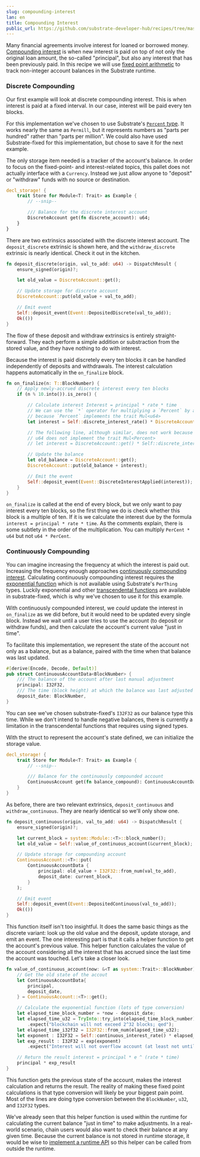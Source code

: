 ```yaml
---
slug: compounding-interest
lan: en
title: Compounding Interest
public_url: https://github.com/substrate-developer-hub/recipes/tree/master/pallets/compounding-interest
---
```


Many financial agreements involve interest for loaned or borrowed money. [Compounding interest](https://en.wikipedia.org/wiki/Compound_interest) is when new interest is paid on top of not only the original loan amount, the so-called "principal", but also any interest that has been previously paid. In this recipe we will use [fixed point arithmetic](../fixed-point/README.md) to track non-integer account balances in the Substrate runtime.

### Discrete Compounding

Our first example will look at discrete compounding interest. This is when interest is paid at a fixed interval. In our case, interest will be paid every ten blocks.

For this implementation we've chosen to use Substrate's [`Percent` type](https://substrate.dev/rustdocs/master/sp_arithmetic/struct.Percent.html). It works nearly the same as `Permill`, but it represents numbers as "parts per hundred" rather than "parts per million". We could also have used Substrate-fixed for this implementation, but chose to save it for the next example.

The only storage item needed is a tracker of the account's balance. In order to focus on the fixed-point- and interest-related topics, this pallet does not actually interface with a `Currency`. Instead we just allow anyone to "deposit" or "withdraw" funds with no source or destination.

```rust
decl_storage! {
	trait Store for Module<T: Trait> as Example {
		// --snip--

		/// Balance for the discrete interest account
		DiscreteAccount get(fn discrete_account): u64;
	}
}
```

There are two extrinsics associated with the discrete interest account. The `deposit_discrete` extrinsic is shown here, and the `withdraw_discrete` extrinsic is nearly identical. Check it out in the kitchen.

```rust
fn deposit_discrete(origin, val_to_add: u64) -> DispatchResult {
	ensure_signed(origin)?;

	let old_value = DiscreteAccount::get();

	// Update storage for discrete account
	DiscreteAccount::put(old_value + val_to_add);

	// Emit event
	Self::deposit_event(Event::DepositedDiscrete(val_to_add));
	Ok(())
}
```

The flow of these deposit and withdraw extrinsics is entirely straight-forward. They each perform a simple addition or substraction from the stored value, and they have nothing to do with interest.

Because the interest is paid discretely every ten blocks it can be handled independently of deposits and withdrawals. The interest calculation happens automatically in the `on_finalize` block.

```rust
fn on_finalize(n: T::BlockNumber) {
	// Apply newly-accrued discrete interest every ten blocks
	if (n % 10.into()).is_zero() {

		// Calculate interest Interest = principal * rate * time
		// We can use the `*` operator for multiplying a `Percent` by a u64
		// because `Percent` implements the trait Mul<u64>
		let interest = Self::discrete_interest_rate() * DiscreteAccount::get() * 10;

		// The following line, although similar, does not work because
		// u64 does not implement the trait Mul<Percent>
		// let interest = DiscreteAccount::get() * Self::discrete_interest_rate() * 10;

		// Update the balance
		let old_balance = DiscreteAccount::get();
		DiscreteAccount::put(old_balance + interest);

		// Emit the event
		Self::deposit_event(Event::DiscreteInterestApplied(interest));
	}
}
```

`on_finalize` is called at the end of every block, but we only want to pay interest every ten blocks, so the first thing we do is check whether this block is a multiple of ten. If it is we calculate the interest due by the formula `interest = principal * rate * time`. As the comments explain, there is some subtlety in the order of the multiplication. You can multiply `PerCent * u64` but not `u64 * PerCent`.


### Continuously Compounding

You can imagine increasing the frequency at which the interest is paid out. Increasing the frequency enough approaches [continuously compounding interest](https://en.wikipedia.org/wiki/Compound_interest#Continuous_compounding). Calculating continuously compounding interest requires the [exponential function](https://en.wikipedia.org/wiki/Exponential_function) which is not available using Substrate's `PerThing` types. Luckily exponential and other [transcendental functions](https://en.wikipedia.org/wiki/Transcendental_function) are available in substrate-fixed, which is why we've chosen to use it for this example.

With continuously compounded interest, we _could_ update the interest in `on_finalize` as we did before, but it would need to be updated every single block. Instead we wait until a user tries to use the account (to deposit or withdraw funds), and then calculate the account's current value "just in time".

To facilitate this implementation, we represent the state of the account not only as a balance, but as a balance, paired with the time when that balance was last updated.

```rust
#[derive(Encode, Decode, Default)]
pub struct ContinuousAccountData<BlockNumber> {
	/// The balance of the account after last manual adjustment
	principal: I32F32,
	/// The time (block height) at which the balance was last adjusted
	deposit_date: BlockNumber,
}
```

You can see we've chosen substrate-fixed's `I32F32` as our balance type this time. While we don't intend to handle negative balances, there is currently a limitation in the transcendental functions that requires using signed types.

With the struct to represent the account's state defined, we can initialize the storage value.

```rust
decl_storage! {
	trait Store for Module<T: Trait> as Example {
		// --snip--

		/// Balance for the continuously compounded account
		ContinuousAccount get(fn balance_compound): ContinuousAccountData<T::BlockNumber>;
	}
}
```

As before, there are two relevant extrinsics, `deposit_continuous` and `withdraw_continuous`. They are nearly identical so we'll only show one.

```rust
fn deposit_continuous(origin, val_to_add: u64) -> DispatchResult {
	ensure_signed(origin)?;

	let current_block = system::Module::<T>::block_number();
	let old_value = Self::value_of_continuous_account(&current_block);

	// Update storage for compounding account
	ContinuousAccount::<T>::put(
		ContinuousAccountData {
			principal: old_value + I32F32::from_num(val_to_add),
			deposit_date: current_block,
		}
	);

	// Emit event
	Self::deposit_event(Event::DepositedContinuous(val_to_add));
	Ok(())
}
```

This function itself isn't too insightful. It does the same basic things as the discrete variant: look up the old value and the deposit, update storage, and emit an event. The one interesting part is that it calls a helper function to get the account's previous value. This helper function calculates the value of the account considering all the interest that has accrued since the last time the account was touched. Let's take a closer look.

```rust
fn value_of_continuous_account(now: &<T as system::Trait>::BlockNumber) -> I32F32 {
	// Get the old state of the accout
	let ContinuousAccountData{
		principal,
		deposit_date,
	} = ContinuousAccount::<T>::get();

	// Calculate the exponential function (lots of type conversion)
	let elapsed_time_block_number = *now - deposit_date;
	let elapsed_time_u32 = TryInto::try_into(elapsed_time_block_number)
		.expect("blockchain will not exceed 2^32 blocks; qed");
	let elapsed_time_i32f32 = I32F32::from_num(elapsed_time_u32);
	let exponent : I32F32 = Self::continuous_interest_rate() * elapsed_time_i32f32;
	let exp_result : I32F32 = exp(exponent)
		.expect("Interest will not overflow account (at least not until the learner has learned enough about fixed point :)");

	// Return the result interest = principal * e ^ (rate * time)
	principal * exp_result
}
```

This function gets the previous state of the account, makes the interest calculation and returns the result. The reality of making these fixed point calculations is that type conversion will likely be your biggest pain point. Most of the lines are doing type conversion between the `BlockNumber`, `u32`, and `I32F32` types.

We've already seen that this helper function is used within the runtime for calculating the current balance "just in time" to make adjustments. In a real-world scenario, chain users would also want to check their balance at any given time. Because the current balance is not stored in runtime storage, it would be wise to [implement a runtime API](./runtime-api.md) so this helper can be called from outside the runtime.
